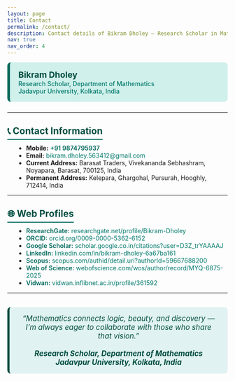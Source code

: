 ```yaml
---
layout: page
title: Contact
permalink: /contact/
description: Contact details of Bikram Dholey — Research Scholar in Mathematics, Jadavpur University.
nav: true
nav_order: 4
---
```


<!-- pages/contact.md -->

<style>
  .teal-accent { color: #00695c; font-weight: 600; } /* deeper teal */
  .deep-teal { color: #004d40; font-weight: 700; }
  .section-title { color: #004d40; border-bottom: 2px solid #00695c; padding-bottom: 6px; margin-top: 25px; }
  .highlight-box {
    background-color: #d0f0eb;
    border-left: 6px solid #00695c;
    padding: 1rem 1.2rem;
    border-radius: 8px;
    margin-bottom: 1.5rem;
  }
  .quote-box {
    background-color: #e0f2f1;
    border-left: 5px solid #004d40;
    padding: 1rem 1.5rem;
    border-radius: 8px;
    text-align: center;
    font-style: italic;
    font-size: 1.05rem;
    color: #004d40;
    margin-top: 2rem;
  }
  ul { margin-left: 1.2rem; }
  a { color: #00796b; text-decoration: none; }
  a:hover { text-decoration: underline; color: #004d40; }
</style>

<div class="highlight-box">
  <span class="deep-teal" style="font-size:1.2rem; font-weight:700;">Bikram Dholey</span><br>
  <span style="color:#00796b; font-weight:500;">
    Research Scholar, Department of Mathematics<br>
    Jadavpur University, Kolkata, India
  </span>
</div>



---

## <span class="section-title">📞 Contact Information</span>

- **Mobile:** <span class="teal-accent">+91 9874795937</span>  
- **Email:** <a href="mailto:bikram.dholey.563412@gmail.com">bikram.dholey.563412@gmail.com</a>  
- **Current Address:** Barasat Traders, Vivekananda Sebhashram, Noyapara, Barasat, 700125, India  
- **Permanent Address:** Kelepara, Ghargohal, Pursurah, Hooghly, 712414, India  

---

## <span class="section-title">🌐 Web Profiles</span>

<ul>
  <li><strong class="teal-accent">ResearchGate:</strong> <a href="https://www.researchgate.net/profile/Bikram-Dholey">researchgate.net/profile/Bikram-Dholey</a></li>
  <li><strong class="teal-accent">ORCID:</strong> <a href="https://orcid.org/0009-0000-5362-6152">orcid.org/0009-0000-5362-6152</a></li>
  <li><strong class="teal-accent">Google Scholar:</strong> <a href="https://scholar.google.co.in/citations?hl=en&user=D3Z_trYAAAAJ">scholar.google.co.in/citations?user=D3Z_trYAAAAJ</a></li>
  <li><strong class="teal-accent">LinkedIn:</strong> <a href="https://www.linkedin.com/in/bikram-dholey-6a67ba161/">linkedin.com/in/bikram-dholey-6a67ba161</a></li>
  <li><strong class="teal-accent">Scopus:</strong> <a href="https://www.scopus.com/authid/detail.uri?authorId=59667688200">scopus.com/authid/detail.uri?authorId=59667688200</a></li>
  <li><strong class="teal-accent">Web of Science:</strong> <a href="https://www.webofscience.com/wos/author/record/MYQ-6875-2025">webofscience.com/wos/author/record/MYQ-6875-2025</a></li>
  <li><strong class="teal-accent">Vidwan:</strong> <a href="https://vidwan.inflibnet.ac.in/profile/361592">vidwan.inflibnet.ac.in/profile/361592</a></li>
</ul>

---

<div class="quote-box">
  “Mathematics connects logic, beauty, and discovery — I’m always eager to collaborate with those who share that vision.”  
  <br><br>
  <span class="deep-teal">Research Scholar, Department of Mathematics<br>Jadavpur University, Kolkata, India</span>
</div>
